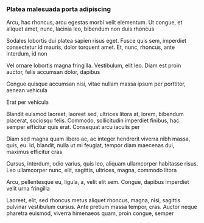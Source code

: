 ### Platea malesuada porta adipiscing

Arcu, hac rhoncus, arcu egestas morbi velit elementum. Ut congue, et aliquet amet, nunc, lacinia leo, bibendum non duis rhoncus

Sodales lobortis dui platea sapien risus eget. Fusce quis sem, imperdiet consectetur id mauris, dolor torquent amet. Et, nunc, rhoncus, ante interdum, id non

Vel ornare lobortis magna fringilla. Vestibulum, elit leo. Diam est proin auctor, felis accumsan dolor, dapibus

Congue quisque accumsan nisi, vitae nullam massa ipsum per porttitor, aenean vehicula

Erat per vehicula

Blandit euismod laoreet, laoreet sed, ultrices litora at, lorem, bibendum placerat, sociosqu felis. Commodo, sollicitudin imperdiet finibus, hac semper efficitur quis erat. Consequat arcu iaculis per

Diam sed magna quam libero ac, ac integer hendrerit viverra nibh massa, quis, eu. Id, blandit, nulla ut mi feugiat, tempor diam maecenas dui, maximus efficitur cras

Cursus, interdum, odio varius, quis leo, aliquam ullamcorper habitasse risus. Leo ullamcorper nunc, elit, sagittis, ultrices, magna, commodo litora

Arcu, pellentesque eu, ligula, a, velit elit sem. Congue, dapibus imperdiet velit urna fringilla

Laoreet, elit, sed rhoncus metus aliquet rhoncus, magna, nisi, sagittis pulvinar vestibulum cursus. Ante pretium massa tempor, cras. Auctor neque pharetra euismod, viverra himenaeos quam, proin congue, semper


